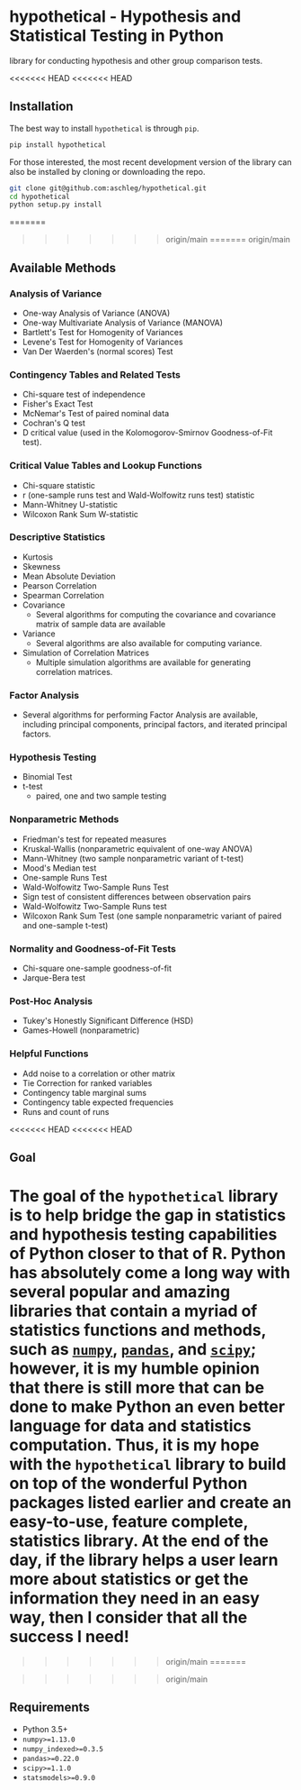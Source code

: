 # hypothetical - Hypothesis and Statistical Testing in Python

library for conducting hypothesis and other group comparison tests.

<<<<<<< HEAD
<<<<<<< HEAD
## Installation

The best way to install `hypothetical` is through `pip`.

```bash
pip install hypothetical
```

For those interested, the most recent development version of the library can also be installed by cloning or 
downloading the repo.

~~~ bash
git clone git@github.com:aschleg/hypothetical.git
cd hypothetical
python setup.py install
~~~
=======
>>>>>>> origin/main
=======
>>>>>>> origin/main

## Available Methods

### Analysis of Variance

* One-way Analysis of Variance (ANOVA)
* One-way Multivariate Analysis of Variance (MANOVA)
* Bartlett's Test for Homogenity of Variances
* Levene's Test for Homogenity of Variances
* Van Der Waerden's (normal scores) Test

### Contingency Tables and Related Tests

* Chi-square test of independence
* Fisher's Exact Test
* McNemar's Test of paired nominal data
* Cochran's Q test
* D critical value (used in the Kolomogorov-Smirnov Goodness-of-Fit test).

### Critical Value Tables and Lookup Functions

* Chi-square statistic
* r (one-sample runs test and Wald-Wolfowitz runs test) statistic 
* Mann-Whitney U-statistic
* Wilcoxon Rank Sum W-statistic

### Descriptive Statistics

* Kurtosis
* Skewness
* Mean Absolute Deviation
* Pearson Correlation
* Spearman Correlation
* Covariance
  - Several algorithms for computing the covariance and covariance matrix of 
    sample data are available
* Variance
  - Several algorithms are also available for computing variance.
* Simulation of Correlation Matrices
  - Multiple simulation algorithms are available for generating correlation matrices.

### Factor Analysis

* Several algorithms for performing Factor Analysis are available, including principal components, principal 
      factors, and iterated principal factors.

### Hypothesis Testing

* Binomial Test
* t-test
  - paired, one and two sample testing

### Nonparametric Methods

* Friedman's test for repeated measures
* Kruskal-Wallis (nonparametric equivalent of one-way ANOVA)
* Mann-Whitney (two sample nonparametric variant of t-test)
* Mood's Median test
* One-sample Runs Test
* Wald-Wolfowitz Two-Sample Runs Test
* Sign test of consistent differences between observation pairs
* Wald-Wolfowitz Two-Sample Runs test
* Wilcoxon Rank Sum Test (one sample nonparametric variant of paired and one-sample t-test)

### Normality and Goodness-of-Fit Tests

* Chi-square one-sample goodness-of-fit
* Jarque-Bera test

### Post-Hoc Analysis

* Tukey's Honestly Significant Difference (HSD)
* Games-Howell (nonparametric)

### Helpful Functions

* Add noise to a correlation or other matrix
* Tie Correction for ranked variables
* Contingency table marginal sums
* Contingency table expected frequencies
* Runs and count of runs

<<<<<<< HEAD
<<<<<<< HEAD
## Goal

The goal of the `hypothetical` library is to help bridge the gap in statistics and hypothesis testing 
capabilities of Python closer to that of R. Python has absolutely come a long way with several popular and 
amazing libraries that contain a myriad of statistics functions and methods, such as [`numpy`](http://www.numpy.org/), 
[`pandas`](https://pandas.pydata.org/), and [`scipy`](https://www.scipy.org/); however, it is my humble opinion that 
there is still more that can be done to make Python an even better language for data and statistics computation. Thus, 
it is my hope with the `hypothetical` library to build on top of the wonderful Python packages listed earlier and 
create an easy-to-use, feature complete, statistics library. At the end of the day, if the library helps a user 
learn more about statistics or get the information they need in an easy way, then I consider that all the success 
I need!
=======

>>>>>>> origin/main
=======

>>>>>>> origin/main

## Requirements

* Python 3.5+
* `numpy>=1.13.0`
* `numpy_indexed>=0.3.5`
* `pandas>=0.22.0`
* `scipy>=1.1.0`
* `statsmodels>=0.9.0`

